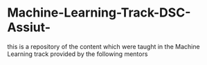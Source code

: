 # Machine-Learning-Track-DSC-Assiut-
this is a repository of the content which were taught in the Machine Learning track provided by the following mentors 

